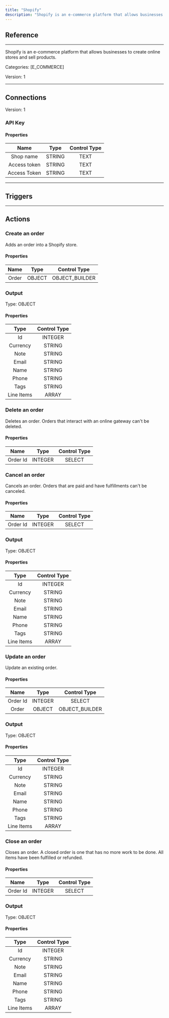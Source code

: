```yaml
---
title: "Shopify"
description: "Shopify is an e-commerce platform that allows businesses to create online stores and sell products."
---
```

## Reference
<hr />

Shopify is an e-commerce platform that allows businesses to create online stores and sell products.

Categories: [E_COMMERCE]

Version: 1

<hr />



## Connections

Version: 1


### API Key

#### Properties

|      Name      |     Type     |     Control Type     |
|:--------------:|:------------:|:--------------------:|
| Shop name | STRING | TEXT  |
| Access token | STRING | TEXT  |
| Access Token | STRING | TEXT  |





<hr />



## Triggers



<hr />



## Actions


### Create an order
Adds an order into a Shopify store.

#### Properties

|      Name      |     Type     |     Control Type     |
|:--------------:|:------------:|:--------------------:|
| Order | OBJECT | OBJECT_BUILDER  |


### Output



Type: OBJECT

#### Properties

|     Type     |     Control Type     |
|:------------:|:--------------------:|
| Id | INTEGER | INTEGER  |
| Currency | STRING | TEXT  |
| Note | STRING | TEXT  |
| Email | STRING | TEXT  |
| Name | STRING | TEXT  |
| Phone | STRING | TEXT  |
| Tags | STRING | TEXT  |
| Line Items | ARRAY | ARRAY_BUILDER  |





### Delete an order
Deletes an order. Orders that interact with an online gateway can't be deleted.

#### Properties

|      Name      |     Type     |     Control Type     |
|:--------------:|:------------:|:--------------------:|
| Order Id | INTEGER | SELECT  |




### Cancel an order
Cancels an order. Orders that are paid and have fulfillments can't be canceled.

#### Properties

|      Name      |     Type     |     Control Type     |
|:--------------:|:------------:|:--------------------:|
| Order Id | INTEGER | SELECT  |


### Output



Type: OBJECT

#### Properties

|     Type     |     Control Type     |
|:------------:|:--------------------:|
| Id | INTEGER | INTEGER  |
| Currency | STRING | TEXT  |
| Note | STRING | TEXT  |
| Email | STRING | TEXT  |
| Name | STRING | TEXT  |
| Phone | STRING | TEXT  |
| Tags | STRING | TEXT  |
| Line Items | ARRAY | ARRAY_BUILDER  |





### Update an order
Update an existing order.

#### Properties

|      Name      |     Type     |     Control Type     |
|:--------------:|:------------:|:--------------------:|
| Order Id | INTEGER | SELECT  |
| Order | OBJECT | OBJECT_BUILDER  |


### Output



Type: OBJECT

#### Properties

|     Type     |     Control Type     |
|:------------:|:--------------------:|
| Id | INTEGER | INTEGER  |
| Currency | STRING | TEXT  |
| Note | STRING | TEXT  |
| Email | STRING | TEXT  |
| Name | STRING | TEXT  |
| Phone | STRING | TEXT  |
| Tags | STRING | TEXT  |
| Line Items | ARRAY | ARRAY_BUILDER  |





### Close an order
Closes an order. A closed order is one that has no more work to be done. All items have been fulfilled or refunded.

#### Properties

|      Name      |     Type     |     Control Type     |
|:--------------:|:------------:|:--------------------:|
| Order Id | INTEGER | SELECT  |


### Output



Type: OBJECT

#### Properties

|     Type     |     Control Type     |
|:------------:|:--------------------:|
| Id | INTEGER | INTEGER  |
| Currency | STRING | TEXT  |
| Note | STRING | TEXT  |
| Email | STRING | TEXT  |
| Name | STRING | TEXT  |
| Phone | STRING | TEXT  |
| Tags | STRING | TEXT  |
| Line Items | ARRAY | ARRAY_BUILDER  |





